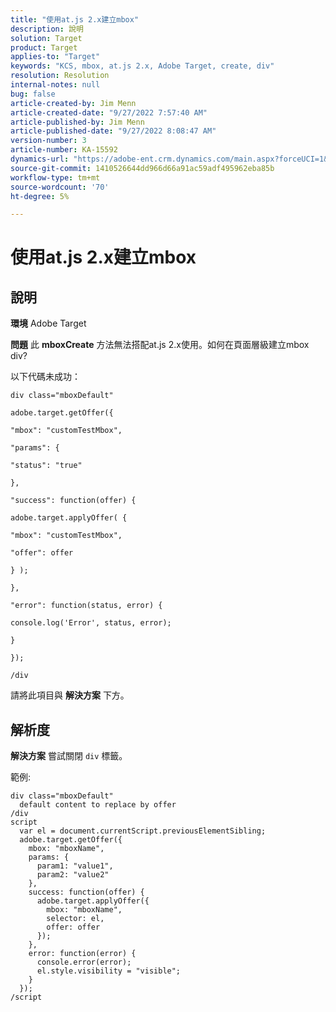 ```yaml
---
title: "使用at.js 2.x建立mbox"
description: 說明
solution: Target
product: Target
applies-to: "Target"
keywords: "KCS, mbox, at.js 2.x, Adobe Target, create, div"
resolution: Resolution
internal-notes: null
bug: false
article-created-by: Jim Menn
article-created-date: "9/27/2022 7:57:40 AM"
article-published-by: Jim Menn
article-published-date: "9/27/2022 8:08:47 AM"
version-number: 3
article-number: KA-15592
dynamics-url: "https://adobe-ent.crm.dynamics.com/main.aspx?forceUCI=1&pagetype=entityrecord&etn=knowledgearticle&id=5b79e70b-3a3e-ed11-9db1-0022480866ad"
source-git-commit: 1410526644dd966d66a91ac59adf495962eba85b
workflow-type: tm+mt
source-wordcount: '70'
ht-degree: 5%

---
```


# 使用at.js 2.x建立mbox

## 說明


<b>環境</b>
Adobe Target

<b>問題</b>
此 <b>mboxCreate</b> 方法無法搭配at.js 2.x使用。如何在頁面層級建立mbox div?

以下代碼未成功：


```
div class="mboxDefault"

adobe.target.getOffer({

"mbox": "customTestMbox",

"params": {

"status": "true"

},

"success": function(offer) {

adobe.target.applyOffer( {

"mbox": "customTestMbox",

"offer": offer

} );

},

"error": function(status, error) {

console.log('Error', status, error);

}

});

/div
```




請將此項目與 <b>解決方案</b> 下方。


## 解析度


<b>解決方案</b>
嘗試關閉 `div` 標籤。

範例:


```
div class="mboxDefault" 
  default content to replace by offer 
/div 
script 
  var el = document.currentScript.previousElementSibling;
  adobe.target.getOffer({
    mbox: "mboxName",
    params: {
      param1: "value1",
      param2: "value2"
    },
    success: function(offer) {
      adobe.target.applyOffer({
        mbox: "mboxName",
        selector: el,
        offer: offer
      });
    },
    error: function(error) {
      console.error(error);
      el.style.visibility = "visible";
    }
  });
/script
```

